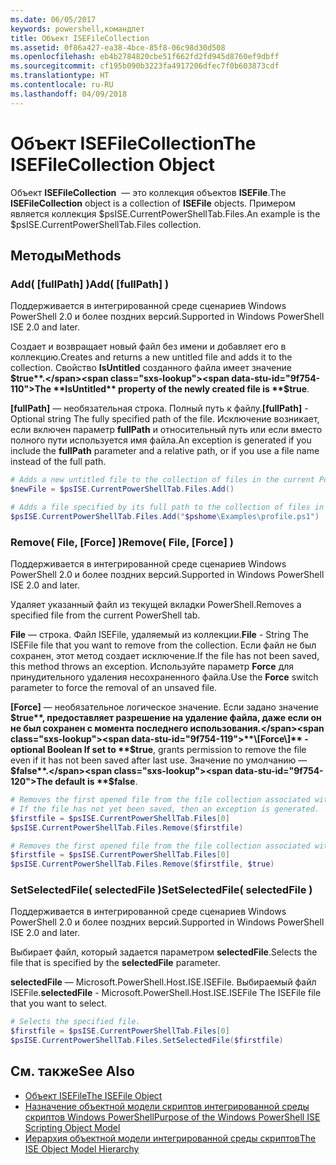 ```yaml
---
ms.date: 06/05/2017
keywords: powershell,командлет
title: Объект ISEFileCollection
ms.assetid: 0f86a427-ea38-4bce-85f8-06c98d30d508
ms.openlocfilehash: eb4b2784820cbe51f662fd2fd945d8760ef9dbff
ms.sourcegitcommit: cf195b090b3223fa4917206dfec7f0b603873cdf
ms.translationtype: HT
ms.contentlocale: ru-RU
ms.lasthandoff: 04/09/2018
---
```

# <a name="the-isefilecollection-object"></a><span data-ttu-id="9f754-103">Объект ISEFileCollection</span><span class="sxs-lookup"><span data-stu-id="9f754-103">The ISEFileCollection Object</span></span>

<span data-ttu-id="9f754-104">Объект **ISEFileCollection**  — это коллекция объектов **ISEFile**.</span><span class="sxs-lookup"><span data-stu-id="9f754-104">The **ISEFileCollection** object is a collection of **ISEFile** objects.</span></span> <span data-ttu-id="9f754-105">Примером является коллекция $psISE.CurrentPowerShellTab.Files.</span><span class="sxs-lookup"><span data-stu-id="9f754-105">An example is the $psISE.CurrentPowerShellTab.Files collection.</span></span>

## <a name="methods"></a><span data-ttu-id="9f754-106">Методы</span><span class="sxs-lookup"><span data-stu-id="9f754-106">Methods</span></span>

### <a name="add-fullpath-"></a><span data-ttu-id="9f754-107">Add\( \[fullPath\] \)</span><span class="sxs-lookup"><span data-stu-id="9f754-107">Add\( \[fullPath\] \)</span></span>

<span data-ttu-id="9f754-108">Поддерживается в интегрированной среде сценариев Windows PowerShell 2.0 и более поздних версий.</span><span class="sxs-lookup"><span data-stu-id="9f754-108">Supported in Windows PowerShell ISE 2.0 and later.</span></span>

<span data-ttu-id="9f754-109">Создает и возвращает новый файл без имени и добавляет его в коллекцию.</span><span class="sxs-lookup"><span data-stu-id="9f754-109">Creates and returns a new untitled file and adds it to the collection.</span></span> <span data-ttu-id="9f754-110">Свойство **IsUntitled** созданного файла имеет значение **$true**.</span><span class="sxs-lookup"><span data-stu-id="9f754-110">The **IsUntitled** property of the newly created file is **$true**.</span></span>

<span data-ttu-id="9f754-111">**\[fullPath\]** — необязательная строка. Полный путь к файлу.</span><span class="sxs-lookup"><span data-stu-id="9f754-111">**\[fullPath\]** - Optional string The fully specified path of the file.</span></span> <span data-ttu-id="9f754-112">Исключение возникает, если включен параметр **fullPath** и относительный путь или если вместо полного пути используется имя файла.</span><span class="sxs-lookup"><span data-stu-id="9f754-112">An exception is generated if you include the **fullPath** parameter and a relative path, or if you use a file name instead of the full path.</span></span>

```powershell
# Adds a new untitled file to the collection of files in the current PowerShell tab.
$newFile = $psISE.CurrentPowerShellTab.Files.Add()

# Adds a file specified by its full path to the collection of files in the current PowerShell tab.
$psISE.CurrentPowerShellTab.Files.Add("$pshome\Examples\profile.ps1")
```

### <a name="remove-file-force-"></a><span data-ttu-id="9f754-113">Remove\( File, \[Force\] \)</span><span class="sxs-lookup"><span data-stu-id="9f754-113">Remove\( File, \[Force\] \)</span></span>

<span data-ttu-id="9f754-114">Поддерживается в интегрированной среде сценариев Windows PowerShell 2.0 и более поздних версий.</span><span class="sxs-lookup"><span data-stu-id="9f754-114">Supported in Windows PowerShell ISE 2.0 and later.</span></span>

<span data-ttu-id="9f754-115">Удаляет указанный файл из текущей вкладки PowerShell.</span><span class="sxs-lookup"><span data-stu-id="9f754-115">Removes a specified file from the current PowerShell tab.</span></span>

<span data-ttu-id="9f754-116">**File** — строка. Файл ISEFile, удаляемый из коллекции.</span><span class="sxs-lookup"><span data-stu-id="9f754-116">**File** - String The ISEFile file that you want to remove from the collection.</span></span> <span data-ttu-id="9f754-117">Если файл не был сохранен, этот метод создает исключение.</span><span class="sxs-lookup"><span data-stu-id="9f754-117">If the file has not been saved, this method throws an exception.</span></span> <span data-ttu-id="9f754-118">Используйте параметр **Force** для принудительного удаления несохраненного файла.</span><span class="sxs-lookup"><span data-stu-id="9f754-118">Use the **Force** switch parameter to force the removal of an unsaved file.</span></span>

<span data-ttu-id="9f754-119">**\[Force\]** — необязательное логическое значение. Если задано значение **$true**, предоставляет разрешение на удаление файла, даже если он не был сохранен с момента последнего использования.</span><span class="sxs-lookup"><span data-stu-id="9f754-119">**\[Force\]** - optional Boolean If set to **$true**, grants permission to remove the file even if it has not been saved after last use.</span></span> <span data-ttu-id="9f754-120">Значение по умолчанию — **$false**.</span><span class="sxs-lookup"><span data-stu-id="9f754-120">The default is **$false**.</span></span>

```powershell
# Removes the first opened file from the file collection associated with the current PowerShell tab.
# If the file has not yet been saved, then an exception is generated.
$firstfile = $psISE.CurrentPowerShellTab.Files[0]
$psISE.CurrentPowerShellTab.Files.Remove($firstfile)

# Removes the first opened file from the file collection associated with the current PowerShell tab, even if it has not been saved.
$firstfile = $psISE.CurrentPowerShellTab.Files[0]
$psISE.CurrentPowerShellTab.Files.Remove($firstfile, $true)
```

### <a name="setselectedfile-selectedfile-"></a><span data-ttu-id="9f754-121">SetSelectedFile\( selectedFile \)</span><span class="sxs-lookup"><span data-stu-id="9f754-121">SetSelectedFile\( selectedFile \)</span></span>

<span data-ttu-id="9f754-122">Поддерживается в интегрированной среде сценариев Windows PowerShell 2.0 и более поздних версий.</span><span class="sxs-lookup"><span data-stu-id="9f754-122">Supported in Windows PowerShell ISE 2.0 and later.</span></span>

<span data-ttu-id="9f754-123">Выбирает файл, который задается параметром **selectedFile**.</span><span class="sxs-lookup"><span data-stu-id="9f754-123">Selects the file that is specified by the **selectedFile** parameter.</span></span>

<span data-ttu-id="9f754-124">**selectedFile** — Microsoft.PowerShell.Host.ISE.ISEFile. Выбираемый файл ISEFile.</span><span class="sxs-lookup"><span data-stu-id="9f754-124">**selectedFile** - Microsoft.PowerShell.Host.ISE.ISEFile The ISEFile file that you want to select.</span></span>

```powershell
# Selects the specified file.
$firstfile = $psISE.CurrentPowerShellTab.Files[0]
$psISE.CurrentPowerShellTab.Files.SetSelectedFile($firstfile)
```

## <a name="see-also"></a><span data-ttu-id="9f754-125">См. также</span><span class="sxs-lookup"><span data-stu-id="9f754-125">See Also</span></span>

- [<span data-ttu-id="9f754-126">Объект ISEFile</span><span class="sxs-lookup"><span data-stu-id="9f754-126">The ISEFile Object</span></span>](The-ISEFile-Object.md)
- [<span data-ttu-id="9f754-127">Назначение объектной модели скриптов интегрированной среды скриптов Windows PowerShell</span><span class="sxs-lookup"><span data-stu-id="9f754-127">Purpose of the Windows PowerShell ISE Scripting Object Model</span></span>](Purpose-of-the-Windows-PowerShell-ISE-Scripting-Object-Model.md)
- [<span data-ttu-id="9f754-128">Иерархия объектной модели интегрированной среды скриптов</span><span class="sxs-lookup"><span data-stu-id="9f754-128">The ISE Object Model Hierarchy</span></span>](The-ISE-Object-Model-Hierarchy.md)